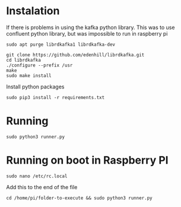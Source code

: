 # Instalation

If there is problems in using the kafka python library. This was to use confluent python library, but was impossible to run in raspberry pi

```
sudo apt purge librdkafka1 librdkafka-dev

git clone https://github.com/edenhill/librdkafka.git
cd librdkafka
./configure --prefix /usr
make
sudo make install
```

Install python packages

`sudo pip3 install -r requirements.txt`

# Running

`sudo python3 runner.py`

# Running on boot in Raspberry PI

`sudo nano /etc/rc.local`

Add this to the end of the file

`cd /home/pi/folder-to-execute && sudo python3 runner.py`
